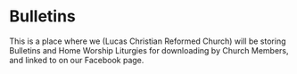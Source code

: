 # Bulletins

This is a place where we (Lucas Christian Reformed Church) will be storing Bulletins and Home Worship Liturgies for downloading by Church Members, and linked to on our Facebook page. 

